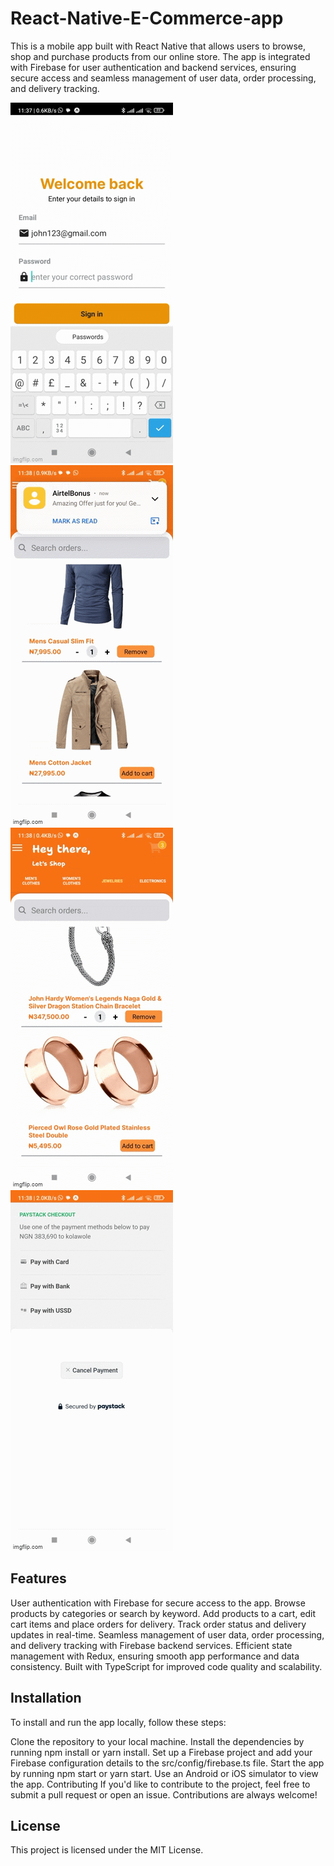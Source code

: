 # React-Native-E-Commerce-app
This is a mobile app built with React Native that allows users to browse, shop and purchase products from our online store. The app is integrated with Firebase for user authentication and backend services, ensuring secure access and seamless management of user data, order processing, and delivery tracking.

![image](./ShopSmart01.gif)
![image](./ShopSmart02.gif)
![image](./ShopSmart03.gif)
![image](./ShopSmart04.gif)


## Features
User authentication with Firebase for secure access to the app.
Browse products by categories or search by keyword.
Add products to a cart, edit cart items and place orders for delivery.
Track order status and delivery updates in real-time.
Seamless management of user data, order processing, and delivery tracking with Firebase backend services.
Efficient state management with Redux, ensuring smooth app performance and data consistency.
Built with TypeScript for improved code quality and scalability.


## Installation
To install and run the app locally, follow these steps:

Clone the repository to your local machine.
Install the dependencies by running npm install or yarn install.
Set up a Firebase project and add your Firebase configuration details to the src/config/firebase.ts file.
Start the app by running npm start or yarn start.
Use an Android or iOS simulator to view the app.
Contributing
If you'd like to contribute to the project, feel free to submit a pull request or open an issue. Contributions are always welcome!

## License
This project is licensed under the MIT License.
